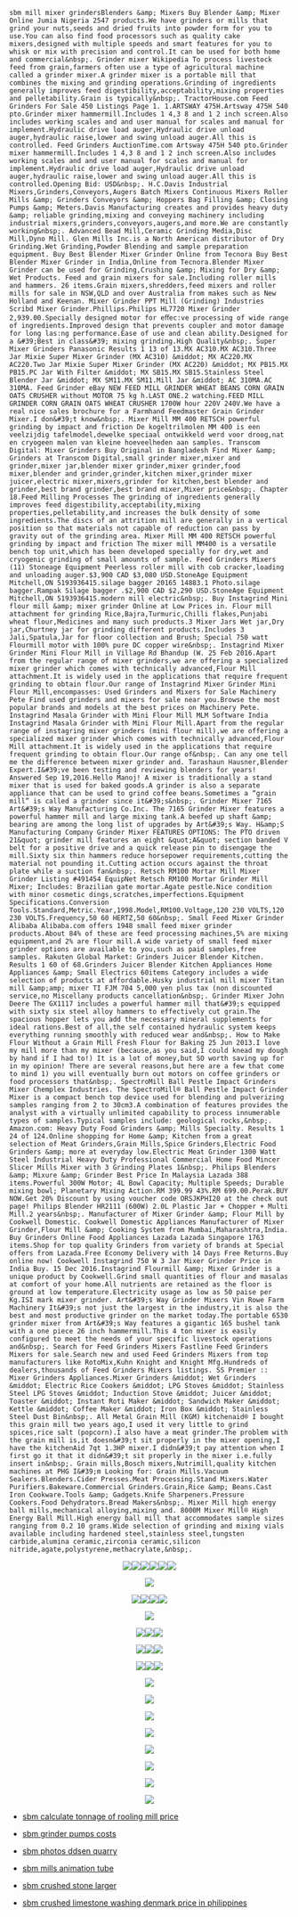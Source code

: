 
```
sbm mill mixer grindersBlenders &amp; Mixers Buy Blender &amp; Mixer Online Jumia Nigeria 2547 products.We have grinders or mills that grind your nuts,seeds and dried fruits into powder form for you to use.You can also find food processors such as quality cake mixers,designed with multiple speeds and smart features for you to whisk or mix with precision and control.It can be used for both home and commercial&nbsp;. Grinder mixer Wikipedia To process livestock feed from grain,farmers often use a type of agricultural machine called a grinder mixer.A grinder mixer is a portable mill that combines the mixing and grinding operations.Grinding of ingredients generally improves feed digestibility,acceptability,mixing properties and pelletability.Grain is typically&nbsp;. TractorHouse.com Feed Grinders For Sale 450 Listings Page 1. 1.ARTSWAY 475H.Artsway 475H 540 pto.Grinder mixer hammermill.Includes 1 4,3 8 and 1 2 inch screen.Also includes working scales and and user manual for scales and manual for implement.Hydraulic drive load auger,Hydraulic drive unload auger,hydraulic raise,lower and swing unload auger.All this is controlled. Feed Grinders AuctionTime.com Artsway 475H 540 pto.Grinder mixer hammermill.Includes 1 4,3 8 and 1 2 inch screen.Also includes working scales and and user manual for scales and manual for implement.Hydraulic drive load auger,Hydraulic drive unload auger,hydraulic raise,lower and swing unload auger.All this is controlled.Opening Bid: USD&nbsp;. H.C.Davis Industrial Mixers,Grinders,Conveyors,Augers Batch Mixers Continuous Mixers Roller Mills &amp; Grinders Conveyors &amp; Hoppers Bag Filling &amp; Closing Pumps &amp; Meters.Davis Manufacturing creates and provides heavy duty &amp; reliable grinding,mixing and conveying machinery including industrial mixers,grinders,conveyors,augers,and more.We are constantly working&nbsp;. Advanced Bead Mill,Ceramic Grinding Media,Disc Mill,Dyno Mill. Glen Mills Inc.is a North American distributor of Dry Grinding.Wet Grinding,Powder Blending and sample preparation equipment. Buy Best Blender Mixer Grinder Online from Tecnora Buy Best Blender Mixer Grinder in India,Online from Tecnora.Blender Mixer Grinder can be used for Grinding,Crushing &amp; Mixing for Dry &amp; Wet Products. Feed and grain mixers for sale.Including roller mills and hammers. 26 items.Grain mixers,shredders,feed mixers and roller mills for sale in NSW,QLD and over Australia from makes such as New Holland and Keenan. Mixer Grinder PPT Mill (Grinding) Industries Scribd Mixer Grinder.Phillips.Philips HL7720 Mixer Grinder 2,939.00.Specially designed motor for eﬀec:ve processing of wide range of ingredients.Improved design that prevents coupler and motor damage for long las:ng performance.Ease of use and clean ability.Designed for a &#39;Best in class&#39; mixing grinding.High Quality&nbsp;. Super Mixer Grinders Panasonic Results 1 13 of 13.MX AC310.MX AC310.Three Jar Mixie Super Mixer Grinder (MX AC310) &middot; MX AC220.MX AC220.Two Jar Mixie Super Mixer Grinder (MX AC220) &middot; MX PB15.MX PB15.PC Jar With Filter &middot; MX SB15.MX SB15.Stainless Steel Blender Jar &middot; MX SM11.MX SM11.Mill Jar &middot; AC 310MA.AC 310MA. Feed Grinder eBay NEW FEED MILL GRINDER WHEAT BEANS CORN GRAIN OATS CRUSHER without MOTOR 75 kg h.LAST ONE.2 watching.FEED MILL GRINDER CORN GRAIN OATS WHEAT CRUSHER 1700W hour 220V 240V.We have a real nice sales brochure for a Farmhand Feedmaster Grain Grinder Mixer.I don&#39;t know&nbsp;. Mixer Mill MM 400 RETSCH powerful grinding by impact and friction De kogeltrilmolen MM 400 is een veelzijdig tafelmodel,dewelke speciaal ontwikkeld werd voor droog,nat en cryogeen malen van kleine hoeveelheden aan samples. Transcom Digital: Mixer Grinders Buy Original in Bangladesh Find Mixer &amp; Grinders at Transcom Digital,small grinder mixer,mixer and grinder,mixer jar,blender mixer grinder,mixer grinder,food mixer,blender and grinder,grinder,kitchen mixer,grinder mixer juicer,electric mixer,mixers,grinder for kitchen,best blender and grinder,best brand grinder,best brand mixer,Mixer price&nbsp;. Chapter 18.Feed Milling Processes The grinding of ingredients generally improves feed digestibility,acceptability,mixing properties,pelletability,and increases the bulk density of some ingredients.The discs of an attrition mill are generally in a vertical position so that materials not capable of reduction can pass by gravity out of the grinding area. Mixer Mill MM 400 RETSCH powerful grinding by impact and friction The mixer mill MM400 is a versatile bench top unit,which has been developed specially for dry,wet and cryogenic grinding of small amounts of sample. Feed Grinders Mixers (11) Stoneage Equipment Peerless roller mill with cob cracker,loading and unloading auger.$3,900 CAD $3,080 USD.StoneAge Equipment Mitchell,ON 5193936415.silage bagger 20165 14883.1 Photo.silage bagger.Rampak Silage bagger .$2,900 CAD $2,290 USD.StoneAge Equipment Mitchell,ON 5193936415.modern mill electric&nbsp;. Buy Instagrind Mini flour mill &amp; mixer grinder Online at Low Prices in. Flour mill attachment for grinding Rice,Bajra,Turmuric,Chilli flakes,Punjabi wheat flour,Medicines and many such products.3 Mixer Jars Wet jar,Dry jar,Churtney jar for grinding different products.Includes 3 Jali,Spatula,Jar for floor collection and Brush; Special 750 watt Flourmill motor with 100% pure DC copper wire&nbsp;. Instagrind Mixer Grinder Mini Flour Mill in Village Rd Bhandup (W. 25 Feb 2016.Apart from the regular range of mixer grinders,we are offering a specialized mixer grinder which comes with technically advanced,Flour Mill attachment.It is widely used in the applications that require frequent grinding to obtain flour.Our range of Instagrind Mixer Grinder Mini Flour Mill,encompasses: Used Grinders and Mixers for Sale Machinery Pete Find used grinders and mixers for sale near you.Browse the most popular brands and models at the best prices on Machinery Pete. Instagrind Masala Grinder with Mini Flour Mill MLM Software India Instagrind Masala Grinder with Mini Flour Mill.Apart from the regular range of instagring mixer grinders (mini flour mill),we are offering a specialized mixer grinder which comes with technically advanced,Flour Mill attachment.It is widely used in the applications that require frequent grinding to obtain flour.Our range of&nbsp;. Can any one tell me the difference between mixer grinder and. Tarashaun Hausner,Blender Expert.I&#39;ve been testing and reviewing blenders for years! Answered Sep 19,2016.Hello Manoj! A mixer is traditionally a stand mixer that is used for baked goods.A grinder is also a separate appliance that can be used to grind coffee beans.Sometimes a “grain mill” is called a grinder since it&#39;s&nbsp;. Grinder Mixer 7165 Art&#39;s Way Manufacturing Co.Inc. The 7165 Grinder Mixer features a powerful hammer mill and large mixing tank.A beefed up shaft &amp; bearing are among the long list of upgrades by Art&#39;s Way. H&amp;S Manufacturing Company Grinder Mixer FEATURES OPTIONS: The PTO driven 21&quot; grinder mill features an eight &quot;A&quot; section banded V belt for a positive drive and a quick release pin to disengage the mill.Sixty six thin hammers reduce horsepower requirements,cutting the material not pounding it.Cutting action occurs against the throat plate while a suction fan&nbsp;. Retsch RM100 Mortar Mill Mixer Grinder Listing #491454 EquipNet Retsch RM100 Mortar Grinder Mill Mixer; Includes: Brazilian gate mortar.Agate pestle.Nice condition with minor cosmetic dings,scratches,imperfections.Equipment Specifications.Conversion Tools.Standard,Metric.Year,1998.Model,RM100.Voltage,120 230 VOLTS,120 230 VOLTS.Frequency,50 60 HERTZ,50 60&nbsp;. Small Feed Mixer Grinder Alibaba Alibaba.com offers 1948 small feed mixer grinder products.About 84% of these are feed processing machines,5% are mixing equipment,and 2% are flour mill.A wide variety of small feed mixer grinder options are available to you,such as paid samples,free samples. Rakuten Global Market: Grinders Juicer Blender Kitchen. Results 1 60 of 68.Grinders Juicer Blender Kitchen Appliances Home Appliances &amp; Small Electrics 60items Category includes a wide selection of products at affordable.Husky industrial mill mixer Titan mill &amp;amp; mixer TI FJM 704 5,000 yen plus tax (non discounted service,no Miscellany products cancellation&nbsp;. Grinder Mixer John Deere The GX1117 includes a powerful hammer mill that&#39;s equipped with sixty six steel alloy hammers to effectively cut grain.The spacious hopper lets you add the necessary mineral supplements for ideal rations.Best of all,the self contained hydraulic system keeps everything running smoothly with reduced wear and&nbsp;. How to Make Flour Without a Grain Mill Fresh Flour for Baking 25 Jun 2013.I love my mill more than my mixer (because,as you said,I could knead my dough by hand if I had to!) It is a lot of money,but SO worth saving up for in my opinion! There are several reasons,but here are a few that come to mind 1) you will eventually burn out motors on coffee grinders or food processors that&nbsp;. SpectroMill Ball Pestle Impact Grinders Mixer Chemplex Industries. The SpectroMill® Ball Pestle Impact Grinder Mixer is a compact bench top device used for blending and pulverizing samples ranging from 2 to 30cm3.A combination of features provides the analyst with a virtually unlimited capability to process innumerable types of samples.Typical samples include: geological rocks,&nbsp;. Amazon.com: Heavy Duty Food Grinders &amp; Mills Specialty. Results 1 24 of 124.Online shopping for Home &amp; Kitchen from a great selection of Meat Grinders,Grain Mills,Spice Grinders,Electric Food Grinders &amp; more at everyday low.Electric Meat Grinder 1300 Watt Steel Industrial Heavy Duty Professional Commercial Home Food Mincer Slicer Mills Mixer with 3 Grinding Plates 1&nbsp;. Philips Blenders &amp; Mixure &amp; Grinder Best Price In Malaysia Lazada 388 items.Powerful 300W Motor; 4L Bowl Capacity; Multiple Speeds; Durable mixing bowl; Planetary Mixing Action.RM 399.99 43%.RM 699.00.Perak.BUY NOW.Get 20% Discount by using voucher code ORSJKPHI20 at the check out page! Philips Blender HR2111 (600W) 2.0L Plastic Jar + Chopper + Multi Mill.2 years&nbsp;. Manufacturer of Mixer Grinder &amp; Flour Mill by Cookwell Domestic. Cookwell Domestic Appliances Manufacturer of Mixer Grinder,Flour Mill &amp; Cooking System from Mumbai,Maharashtra,India. Buy Grinders Online Food Appliances Lazada Lazada Singapore 1763 items.Shop for top quality Grinders from variety of brands at Special offers from Lazada.Free Economy Delivery with 14 Days Free Returns.Buy online now! Cookwell Instagrind 750 W 3 Jar Mixer Grinder Price in India Buy. 15 Dec 2016.Instagrind Flourmill &amp; Mixer Grinder is a unique product by Cookwell.Grind small quantities of flour and masalas at comfort of your home.All nutrients are retained as the floor is ground at low temperature.Electricity usage as low as 50 paise per Kg.ISI mark mixer grinder. Art&#39;s Way Grinder Mixers Vin Rowe Farm Machinery It&#39;s not just the largest in the industry,it is also the best and most productive grinder on the market today.The portable 6530 grinder mixer from Art&#39;s Way features a gigantic 165 bushel tank with a one piece 26 inch hammermill.This 4 ton mixer is easily configured to meet the needs of your specific livestock operations and&nbsp;. Search for Feed Grinders Mixers Fastline Feed Grinders Mixers for sale.Search new and used Feed Grinders Mixers from top manufacturers like RotoMix,Kuhn Knight and Knight Mfg.Hundreds of dealers,thousands of Feed Grinders Mixers listings. SS Premier :: Mixer Grinders Appliances.Mixer Grinders &middot; Wet Grinders &middot; Electric Rice Cookers &middot; LPG Stoves &middot; Stainless Steel LPG Stoves &middot; Induction Stove &middot; Juicer &middot; Toaster &middot; Instant Roti Maker &middot; Sandwich Maker &middot; Kettle &middot; Coffee Maker &middot; Iron Box &middot; Stainless Steel Dust Bin&nbsp;. All Metal Grain Mill (KGM) kitchenaid® I bought this grain mill two years ago,I used it very little to grind spices,rice salt (popcorn).I also have a meat grinder.The problem with the grain mill is,it doesn&#39;t sit properly in the mixer opening,I have the kitchenAid 7qt 1.3HP mixer.I didn&#39;t pay attention when I first go it that it didn&#39;t sit properly in the mixer i.e.fully insert in&nbsp;. Grain mills,Bosch mixers,Nutrimill,quality kitchen machines at PHG I&#39;m Looking for: Grain Mills.Vacuum Sealers.Blenders.Cider Presses.Meat Processing.Stand Mixers.Water Purifiers.Bakeware.Commercial Grinders.Grain,Rice &amp; Beans.Cast Iron Cookware.Tools &amp; Gadgets.Knife Sharpeners.Pressure Cookers.Food Dehydrators.Bread Makers&nbsp;. Mixer Mill high energy ball mills,mechanical alloying,mixing and. 8000M Mixer Mill® High Energy Ball Mill.High energy ball mill that accommodates sample sizes ranging from 0.2 10 grams.Wide selection of grinding and mixing vials available including hardened steel,stainless steel,tungsten carbide,alumina ceramic,zirconia ceramic,silicon nitride,agate,polystyrene,methacrylate,&nbsp;. 
```

<div align="center">
  
<a rel="nofollow" href="https://m.shibang-china.com?f=github&k=sbm+mill+mixer+grinders"><img src="https://static.shibang-china.com/en/l.png"></a><img src="https://static.shibang-china.com/en/hw.png"><a rel="nofollow" href="https://m.shibang-china.com/product/?f=github&k=sbm+mill+mixer+grinders"><img src="https://static.shibang-china.com/en/p.png"></a><a rel="nofollow" href="https://m.shibang-china.com/cases/?f=github&k=sbm+mill+mixer+grinders"><img src="https://static.shibang-china.com/en/c.png"></a><a rel="nofollow" href="https://m.shibang-china.com/news/?f=github&k=sbm+mill+mixer+grinders"><img src="https://static.shibang-china.com/en/n.png"></a><a rel="nofollow" href="https://m.shibang-china.com?f=github&k=sbm+mill+mixer+grinders"><img src="https://static.shibang-china.com/en/m.png"></a>

<a rel="nofollow" href="https://m.shibang-china.com/product/?f=github&k=sbm+mill+mixer+grinders"><img src="https://static.shibang-china.com/en/b.jpg"></a>
  
<a rel="nofollow" href="https://m.shibang-china.com/solution-aggregate.html?f=github&k=sbm+mill+mixer+grinders"><img src="https://static.shibang-china.com/en/a.jpg"></a><a rel="nofollow" href="https://m.shibang-china.com/solution-mine.html?f=github&k=sbm+mill+mixer+grinders"><img src="https://static.shibang-china.com/en/m.jpg"></a><a rel="nofollow" href="https://m.shibang-china.com/solution-mill.html?f=github&k=sbm+mill+mixer+grinders"><img src="https://static.shibang-china.com/en/g.jpg"></a><a rel="nofollow" href="https://m.shibang-china.com/solution-epc.html?f=github&k=sbm+mill+mixer+grinders"><img src="https://static.shibang-china.com/en/e.jpg"></a>

<a rel="nofollow" href="https://m.shibang-china.com/product/?f=github&k=sbm+mill+mixer+grinders"><img src="https://static.shibang-china.com/en/a-p.png"></a>

<a rel="nofollow" href="https://m.shibang-china.com/product/crusher/c6x.html?f=github&k=sbm+mill+mixer+grinders"><img src="https://static.shibang-china.com/en/j.jpg"></a><a rel="nofollow" href="https://m.shibang-china.com/product/crusher/ci5x.html?f=github&k=sbm+mill+mixer+grinders"><img src="https://static.shibang-china.com/en/i.jpg"></a><a rel="nofollow" href="https://m.shibang-china.com/product/crusher/hst.html?f=github&k=sbm+mill+mixer+grinders"><img src="https://static.shibang-china.com/en/c.jpg"></a>

<a rel="nofollow" href="https://m.shibang-china.com/product/mill/mtw.html?f=github&k=sbm+mill+mixer+grinders"><img src="https://static.shibang-china.com/en/mtw.jpg"></a><a rel="nofollow" href="https://m.shibang-china.com/product/mill/scm.html?f=github&k=sbm+mill+mixer+grinders"><img src="https://static.shibang-china.com/en/scm.jpg"></a><a rel="nofollow" href="https://m.shibang-china.com/product/mill/lm.html?f=github&k=sbm+mill+mixer+grinders"><img src="https://static.shibang-china.com/en/lm.jpg"></a>

<a rel="nofollow" href="https://m.shibang-china.com/product/sand/vsi6x.html?f=github&k=sbm+mill+mixer+grinders"><img src="https://static.shibang-china.com/en/6x.jpg"></a><a rel="nofollow" href="https://m.shibang-china.com/product/sand/vu.html?f=github&k=sbm+mill+mixer+grinders"><img src="https://static.shibang-china.com/en/vu.jpg"></a><a rel="nofollow" href="https://m.shibang-china.com/product/mobile/klun.html?f=github&k=sbm+mill+mixer+grinders"><img src="https://static.shibang-china.com/en/k.jpg"></a>

<a rel="nofollow" href="https://m.shibang-china.com/cases/?f=github&k=sbm+mill+mixer+grinders"><img src="https://static.shibang-china.com/en/case.png"></a>

<a rel="nofollow" href="https://m.shibang-china.com/cases/aggregate/202.html?f=github&k=sbm+mill+mixer+grinders"><img src="https://static.shibang-china.com/en/c-1.jpg"></a>

<a rel="nofollow" href="https://m.shibang-china.com/cases/aggregate/203.html?f=github&k=sbm+mill+mixer+grinders"><img src="https://static.shibang-china.com/en/c-2.jpg"></a>

<a rel="nofollow" href="https://m.shibang-china.com/cases/mill/123.html?f=github&k=sbm+mill+mixer+grinders"><img src="https://static.shibang-china.com/en/c-3.jpg"></a>

<a rel="nofollow" href="https://m.shibang-china.com/contact_us.html?f=github&k=sbm+mill+mixer+grinders"><img src="https://static.shibang-china.com/en/contact.png"></a>

<a rel="nofollow" href="https://swt.shibang-china.com/?f=github&k=sbm+mill+mixer+grinders"><img src="https://static.shibang-china.com/en/chat.png"></a>

<a rel="nofollow" href="https://whatsapp.shibangsoft.com/WhatsApp.php?f=github&k=sbm+mill+mixer+grinders"><img src="https://static.shibang-china.com/en/whatsapp.png"></a>

<a rel="nofollow" href="https://m.shibang-china.com/?f=github&k=sbm+mill+mixer+grinders"><img src="https://static.shibang-china.com/en/website.png"></a>

</div>


* [sbm calculate tonnage of rooling mill price](sbm%20calculate%20tonnage%20of%20rooling%20mill%20price.md)

* [sbm grinder pumps costs](sbm%20grinder%20pumps%20costs.md)

* [sbm photos ddsen quarry](sbm%20photos%20ddsen%20quarry.md)

* [sbm mills animation tube](sbm%20mills%20animation%20tube.md)

* [sbm crushed stone larger](sbm%20crushed%20stone%20larger.md)

* [sbm crushed limestone washing denmark price in philippines](sbm%20crushed%20limestone%20washing%20denmark%20price%20in%20philippines.md)